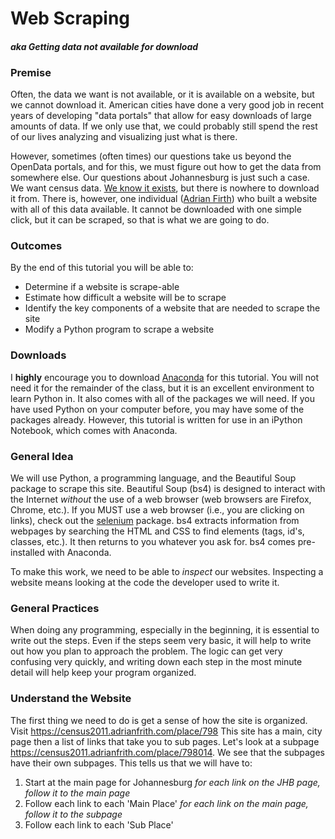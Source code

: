 # Web Scraping 
#### *aka Getting data not available for download*

### Premise
Often, the data we want is not available, or it is available on a website, but we cannot download it. American cities have done a very good job in recent years of developing "data portals" that allow for easy downloads of large amounts of data. If we only use that, we could probably still spend the rest of our lives analyzing and visualizing just what is there. 

However, sometimes (often times) our questions take us beyond the OpenData portals, and for this, we must figure out how to get the data from somewhere else. Our questions about Johannesburg is just such a case. We want census data. [We know it exists](http://www.statssa.gov.za), but there is nowhere to download it from. There is, however, one individual ([Adrian Firth](https://census2011.adrianfrith.com)) who built a website with all of this data available. It cannot be downloaded with one simple click, but it can be scraped, so that is what we are going to do. 

### Outcomes
By the end of this tutorial you will be able to:
* Determine if a website is scrape-able
* Estimate how difficult a website will be to scrape
* Identify the key components of a website that are needed to scrape the site
* Modify a Python program to scrape a website

### Downloads
I **highly** encourage you to download [Anaconda](https://www.anaconda.com/download) for this tutorial. You will not need it for the remainder of the class, but it is an excellent environment to learn Python in. It also comes with all of the packages we will need. If you have used Python on your computer before, you may have some of the packages already. However, this tutorial is written for use in an iPython Notebook, which comes with Anaconda. 

### General Idea
We will use Python, a programming language, and the Beautiful Soup package to scrape this site. Beautiful Soup (bs4) is designed to interact with the Internet *without* the use of a web browser (web browsers are Firefox, Chrome, etc.). If you MUST use a web browser (i.e., you are clicking on links), check out the [selenium](http://selenium-python.readthedocs.io/index.html) package. bs4 extracts information from webpages by searching the HTML and CSS to find elements (tags, id's, classes, etc.). It then returns to you whatever you ask for. bs4 comes pre-installed with Anaconda.

To make this work, we need to be able to *inspect* our websites. Inspecting a website means looking at the code the developer used to write it. 

### General Practices
When doing any programming, especially in the beginning, it is essential to write out the steps. Even if the steps seem very basic, it will help to write out how you plan to approach the problem. The logic can get very confusing very quickly, and writing down each step in the most minute detail will help keep your program organized.

### Understand the Website
The first thing we need to do is get a sense of how the site is organized.
Visit https://census2011.adrianfrith.com/place/798
This site has a main, city page then a list of links that take you to sub pages. Let's look at a subpage https://census2011.adrianfrith.com/place/798014. We see that the subpages have their own subpages. This tells us that we will have to:
  1. Start at the main page for Johannesburg 
  *for each link on the JHB page, follow it to the main page*
  2. Follow each link to each 'Main Place' 
  *for each link on the main page, follow it to the subpage*
  3. Follow each link to each 'Sub Place'
